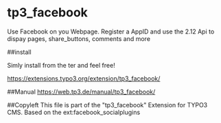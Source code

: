 # tp3_facebook

Use Facebook on you Webpage. Register a AppID and use the 2.12 Api to dispay pages, share_buttons, comments and more  


##install
 
Simly install from the ter and feel free!

https://extensions.typo3.org/extension/tp3_facebook/

##Manual
https://web.tp3.de/manual/tp3_facebook/

##Copyleft
This file is part of the "tp3_facebook" Extension for TYPO3 CMS.
Based on the ext:facebook_socialplugins 
